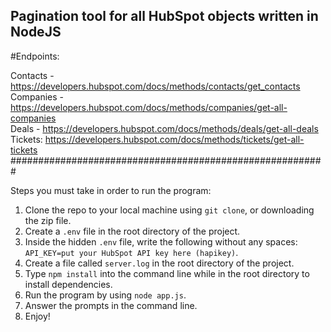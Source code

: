 ## Pagination tool for all HubSpot objects written in NodeJS <br>

#Endpoints: <br>

Contacts -  https://developers.hubspot.com/docs/methods/contacts/get_contacts <br>
Companies - https://developers.hubspot.com/docs/methods/companies/get-all-companies <br>
Deals - https://developers.hubspot.com/docs/methods/deals/get-all-deals <br>
Tickets: https://developers.hubspot.com/docs/methods/tickets/get-all-tickets
#########################################################

Steps you must take in order to run the program:

1. Clone the repo to your local machine using `git clone`, or downloading the zip file.
2. Create a `.env` file in the root directory of the project.
3. Inside the hidden `.env` file, write the following without any spaces: `API_KEY=put your HubSpot API key here (hapikey)`.
4. Create a file called `server.log` in the root directory of the project.
5. Type `npm install` into the command line while in the root directory to install dependencies.
6. Run the program by using `node app.js`.
7. Answer the prompts in the command line.
8. Enjoy!